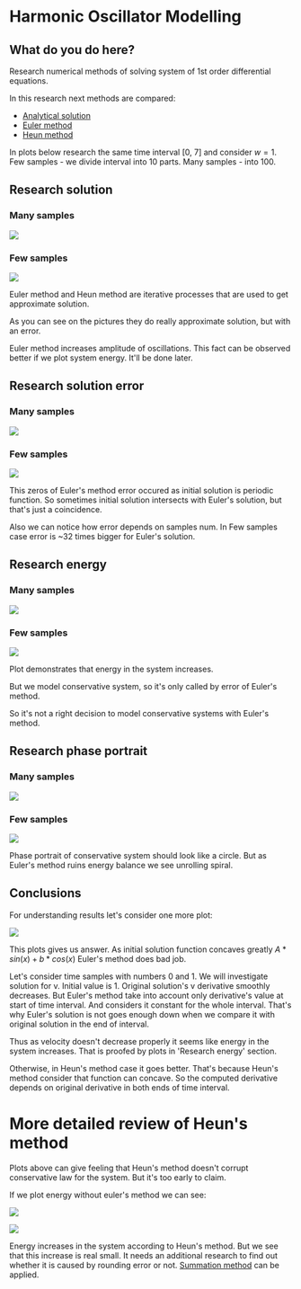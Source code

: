 # Harmonic Oscillator Modelling

## What do you do here?

Research numerical methods of solving system of 1st order differential equations.

In this research next methods are compared:

+ [Analytical solution](https://en.wikipedia.org/wiki/Harmonic_oscillator)
+ [Euler method](https://en.wikipedia.org/wiki/Euler_method)
+ [Heun method](https://en.wikipedia.org/wiki/Heun%27s_method)

In plots below research the same time interval [0, 7] and consider $w = 1$.
Few samples - we divide interval into 10 parts.
Many samples - into 100.

## Research solution

### Many samples
![](pictures/many_samples_solution.svg)

### Few samples

![](pictures/few_samples_solution.svg)


Euler method and Heun method are iterative processes that are used to get approximate solution.

As you can see on the pictures they do really approximate solution, but with an error.

Euler method increases amplitude of oscillations.
This fact can be observed better if we plot system energy. It'll be done later.

## Research solution error


### Many samples
![](pictures/many_samples_error.svg)

### Few samples

![](pictures/few_samples_error.svg)

This zeros of Euler's method error occured as initial solution is periodic function. So sometimes initial solution intersects with Euler's solution, but that's just a coincidence.

Also we can notice how error depends on samples num. In Few samples case error is ~32 times bigger for Euler's solution.

## Research energy

### Many samples
![](pictures/many_samples_energy.svg)

### Few samples

![](pictures/few_samples_energy.svg)

Plot demonstrates that energy in the system increases.

But we model conservative system, so it's only called by error of Euler's method.

So it's not a right decision to model conservative systems with Euler's method.

## Research phase portrait

### Many samples

![](pictures/many_samples_phase_diagram.svg)

### Few samples

![](pictures/few_samples_phase_diagram.svg)

Phase portrait of conservative system should look like a circle. But as Euler's method ruins energy balance we see unrolling spiral.

## Conclusions

For understanding results let's consider one more plot:

![](pictures/how_methods_deal_with_concave.svg)

This plots gives us answer. As initial solution function concaves greatly $A * sin(x) + b * cos(x)$ Euler's method does bad job.

Let's consider time samples with numbers 0 and 1. We will investigate solution for v. Initial value is 1. Original solution's v derivative smoothly decreases. But Euler's method take into account only derivative's value at start of time interval. And considers it constant for the whole interval. That's why Euler's solution is not goes enough down when we compare it with original solution in the end of interval.

Thus as velocity doesn't decrease properly it seems like energy in the system increases. That is proofed by plots in 'Research energy' section.

Otherwise, in Heun's method case it goes better. That's because Heun's method consider that function can concave. So the computed derivative depends on original derivative in both ends of time interval.

# More detailed review of Heun's method

Plots above can give feeling that Heun's method doesn't corrupt conservative law for the system. But it's too early to claim.

If we plot energy without euler's method we can see:

![](pictures/many_samples_energy_only_heun.svg)

![](pictures/few_samples_energy_only_heun.svg)


Energy increases in the system according to Heun's method. But we see that this increase is real small. It needs an additional research to find out whether it is caused by rounding error or not. [Summation method](https://en.wikipedia.org/wiki/Kahan_summation_algorithm) can be applied.